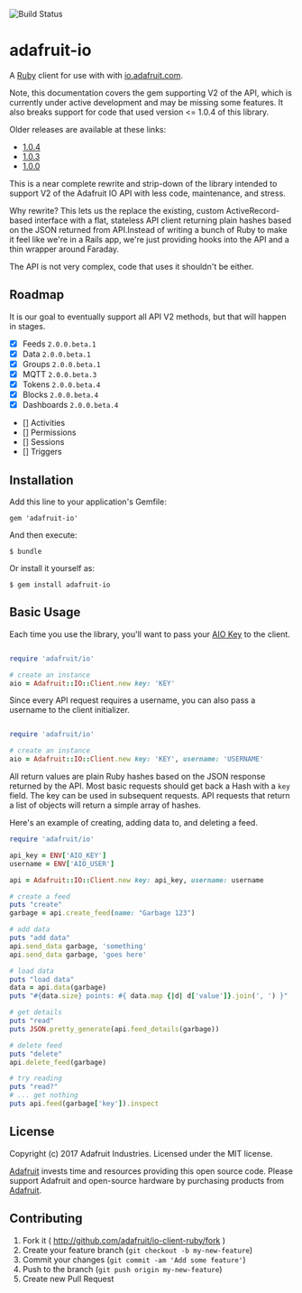 ![Build Status](https://travis-ci.org/adafruit/io-client-ruby.svg?branch=master)

# adafruit-io

A [Ruby][1] client for use with with [io.adafruit.com][2].

Note, this documentation covers the gem supporting V2 of the API, which is currently under active development and may be missing some features. It also breaks support for code that used version <= 1.0.4 of this library.

Older releases are available at these links:

* [1.0.4](https://github.com/adafruit/io-client-ruby/tree/v1.0.4)
* [1.0.3](https://github.com/adafruit/io-client-ruby/tree/v1.0.3)
* [1.0.0](https://github.com/adafruit/io-client-ruby/tree/v1.0.0)

This is a near complete rewrite and strip-down of the library intended to support V2 of the Adafruit IO API with less code, maintenance, and stress.

Why rewrite? This lets us the replace the existing, custom ActiveRecord-based interface with a flat, stateless API client returning plain hashes based on the JSON returned from API.Instead of writing a bunch of Ruby to make it feel like we're in a Rails app, we're just providing hooks into the API and a thin wrapper around Faraday.

The API is not very complex, code that uses it shouldn't be either.

## Roadmap

It is our goal to eventually support all API V2 methods, but that will happen in stages.

- [x] Feeds `2.0.0.beta.1`
- [x] Data `2.0.0.beta.1`
- [x] Groups `2.0.0.beta.1`
- [x] MQTT `2.0.0.beta.3`
- [x] Tokens `2.0.0.beta.4`
- [x] Blocks `2.0.0.beta.4`
- [x] Dashboards `2.0.0.beta.4`
- [] Activities
- [] Permissions
- [] Sessions
- [] Triggers

## Installation

Add this line to your application's Gemfile:

    gem 'adafruit-io'

And then execute:

    $ bundle

Or install it yourself as:

    $ gem install adafruit-io

## Basic Usage

Each time you use the library, you'll want to pass your [AIO Key][4] to the client.

```ruby

require 'adafruit/io'

# create an instance
aio = Adafruit::IO::Client.new key: 'KEY'
```

Since every API request requires a username, you can also pass a username to the client initializer.

```ruby

require 'adafruit/io'

# create an instance
aio = Adafruit::IO::Client.new key: 'KEY', username: 'USERNAME'
```

All return values are plain Ruby hashes based on the JSON response returned by the API. Most basic requests should get back a Hash with a `key` field. The key can be used in subsequent requests. API requests that return a list of objects will return a simple array of hashes.

Here's an example of creating, adding data to, and deleting a feed.

```ruby
require 'adafruit/io'

api_key = ENV['AIO_KEY']
username = ENV['AIO_USER']

api = Adafruit::IO::Client.new key: api_key, username: username

# create a feed
puts "create"
garbage = api.create_feed(name: "Garbage 123")

# add data
puts "add data"
api.send_data garbage, 'something'
api.send_data garbage, 'goes here'

# load data
puts "load data"
data = api.data(garbage)
puts "#{data.size} points: #{ data.map {|d| d['value']}.join(', ') }"

# get details
puts "read"
puts JSON.pretty_generate(api.feed_details(garbage))

# delete feed
puts "delete"
api.delete_feed(garbage)

# try reading
puts "read?"
# ... get nothing
puts api.feed(garbage['key']).inspect
```

## License

Copyright (c) 2017 Adafruit Industries. Licensed under the MIT license.

[Adafruit](https://adafruit.com) invests time and resources providing this open source code. Please support Adafruit and open-source hardware by purchasing products from [Adafruit](https://adafruit.com).

## Contributing

1. Fork it ( http://github.com/adafruit/io-client-ruby/fork )
2. Create your feature branch (`git checkout -b my-new-feature`)
3. Commit your changes (`git commit -am 'Add some feature'`)
4. Push to the branch (`git push origin my-new-feature`)
5. Create new Pull Request

[1]: https://www.ruby-lang.org
[2]: https://io.adafruit.com
[3]: https://learn.adafruit.com/adafruit-io/feeds
[4]: https://learn.adafruit.com/adafruit-io/api-key
[5]: https://learn.adafruit.com/adafruit-io/groups

